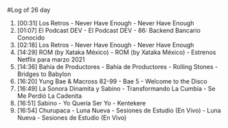 #Log of 26 day

1. [00:31] Los Retros - Never Have Enough - Never Have Enough
1. [01:07] El Podcast DEV - El Podcast DEV - 86: Backend Bancario Conocido
1. [02:18] Los Retros - Never Have Enough - Never Have Enough
1. [14:29] ROM (by Xataka México) - ROM (by Xataka México) - Estrenos Netflix para marzo 2021
1. [14:36] Bahía de Productores - Bahía de Productores - Rolling Stones - Bridges to Babylon
1. [16:20] Yung Bae & Macross 82-99 - Bae 5 - Welcome to the Disco
1. [16:49] La Sonora Dinamita y Sabino - Transformando La Cumbia - Se Me Perdió La Cadenita
1. [16:51] Sabino - Yo Quería Ser Yo - Kentekere
1. [16:54] Churupaca - Luna Nueva - Sesiones de Estudio (En Vivo) - Luna Nueva - Sesiones de Estudio (En Vivo)
